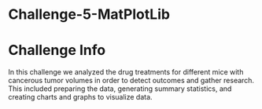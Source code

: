 # Challenge-5-MatPlotLib
# Challenge Info
In this challenge we analyzed the drug treatments for different mice with cancerous tumor volumes in order to detect outcomes and gather research. 
This included preparing the data, generating summary statistics, and creating charts and graphs to visualize data. 
